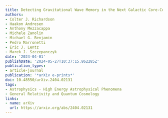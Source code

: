 ```yaml
---
title: Detecting Gravitational Wave Memory in the Next Galactic Core-Collapse Supernova
authors:
- Colter J. Richardson
- Haakon Andresen
- Anthony Mezzacappa
- Michele Zanolin
- Michael G. Benjamin
- Pedro Marronetti
- Eric J. Lentz
- Marek J. Szczepanczyk
date: '2024-04-01'
publishDate: '2024-05-27T10:37:15.862285Z'
publication_types:
- article-journal
publication: '*arXiv e-prints*'
doi: 10.48550/arXiv.2404.02131
tags:
- Astrophysics - High Energy Astrophysical Phenomena
- General Relativity and Quantum Cosmology
links:
- name: arXiv
  url: https://arxiv.org/abs/2404.02131
---
```

